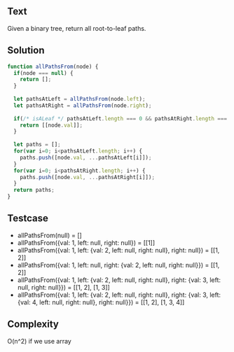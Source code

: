 ## Text
Given a binary tree, return all root-to-leaf paths.

## Solution
```javascript
function allPathsFrom(node) {
  if(node === null) {
    return [];
  }
  
  let pathsAtLeft = allPathsFrom(node.left);
  let pathsAtRight = allPathsFrom(node.right);
  
  if(/* isALeaf */ pathsAtLeft.length === 0 && pathsAtRight.length === 0) {
    return [[node.val]];
  }
  
  let paths = [];
  for(var i=0; i<pathsAtLeft.length; i++) {
    paths.push([node.val, ...pathsAtLeft[i]]);
  }
  for(var i=0; i<pathsAtRight.length; i++) {
    paths.push([node.val, ...pathsAtRight[i]]);
  }
  return paths;
}
```

## Testcase
- allPathsFrom(null) = []
- allPathsFrom({val: 1, left: null, right: null}) = [[1]]
- allPathsFrom({val: 1, left: {val: 2, left: null, right: null}, right: null}) = [[1, 2]]
- allPathsFrom({val: 1, left: null, right: {val: 2, left: null, right: null}}) = [[1, 2]]
- allPathsFrom({val: 1, left: {val: 2, left: null, right: null}, right: {val: 3, left: null, right: null}}) = [[1, 2], [1, 3]]
- allPathsFrom({val: 1, left: {val: 2, left: null, right: null}, right: {val: 3, left: {val: 4, left: null, right: null}, right: null}}) = [[1, 2], [1, 3, 4]]

## Complexity
O(n^2) if we use array
